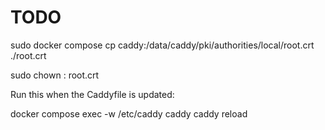# TODO

sudo docker compose cp caddy:/data/caddy/pki/authorities/local/root.crt ./root.crt

sudo chown <username>:<username> root.crt

Run this when the Caddyfile is updated:

docker compose exec -w /etc/caddy caddy caddy reload

